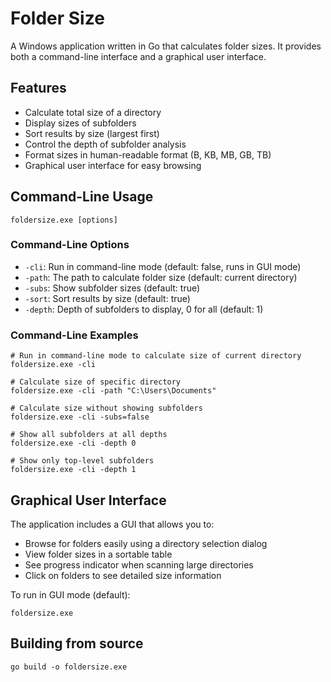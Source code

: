 # Folder Size

A Windows application written in Go that calculates folder sizes. It provides both a command-line interface and a graphical user interface.

## Features

- Calculate total size of a directory
- Display sizes of subfolders
- Sort results by size (largest first)
- Control the depth of subfolder analysis
- Format sizes in human-readable format (B, KB, MB, GB, TB)
- Graphical user interface for easy browsing

## Command-Line Usage

```
foldersize.exe [options]
```

### Command-Line Options

- `-cli`: Run in command-line mode (default: false, runs in GUI mode)
- `-path`: The path to calculate folder size (default: current directory)
- `-subs`: Show subfolder sizes (default: true)
- `-sort`: Sort results by size (default: true)
- `-depth`: Depth of subfolders to display, 0 for all (default: 1)

### Command-Line Examples

```
# Run in command-line mode to calculate size of current directory
foldersize.exe -cli

# Calculate size of specific directory
foldersize.exe -cli -path "C:\Users\Documents"

# Calculate size without showing subfolders
foldersize.exe -cli -subs=false

# Show all subfolders at all depths
foldersize.exe -cli -depth 0

# Show only top-level subfolders
foldersize.exe -cli -depth 1
```

## Graphical User Interface

The application includes a GUI that allows you to:

- Browse for folders easily using a directory selection dialog
- View folder sizes in a sortable table
- See progress indicator when scanning large directories
- Click on folders to see detailed size information

To run in GUI mode (default):

```
foldersize.exe
```

## Building from source

```
go build -o foldersize.exe
``` 